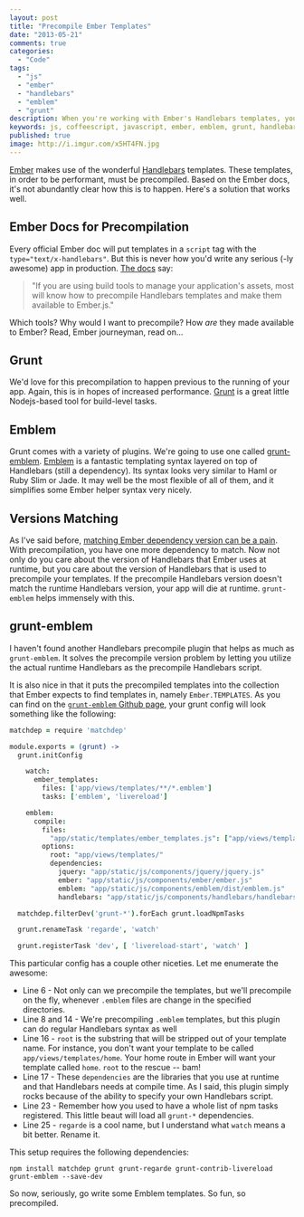 ```yaml
---
layout: post
title: "Precompile Ember Templates"
date: "2013-05-21"
comments: true
categories:
  - "Code"
tags:
  - "js"
  - "ember"
  - "handlebars"
  - "emblem"
  - "grunt"
description: When you're working with Ember's Handlebars templates, you're going to want to precompile them for performance reasons.
keywords: js, coffeescript, javascript, ember, emblem, grunt, handlebars, version
published: true
image: http://i.imgur.com/x5HT4FN.jpg
---
```


[Ember](http://emberjs.com) makes use of the wonderful [Handlebars](http://handlebarsjs.com) templates.  These templates, in order to be performant, must be precompiled.  Based on the Ember docs, it's not abundantly clear how this is to happen.  Here's a solution that works well.

<!--more-->

## Ember Docs for Precompilation

Every official Ember doc will put templates in a `script` tag with the `type="text/x-handlebars"`.  But this is never how you'd write any serious (-ly awesome) app in production.  [The docs](http://emberjs.com/guides/templates/handlebars-basics/) say:

> "If you are using build tools to manage your application's assets, most will know how to precompile Handlebars templates and make them available to Ember.js."

Which tools?  Why would I want to precompile?  How *are* they made available to Ember?  Read, Ember journeyman, read on...

## Grunt

We'd love for this precompilation to happen previous to the running of your app.  Again, this is in hopes of increased performance.  [Grunt](http://gruntjs.com) is a great little Nodejs-based tool for build-level tasks.

## Emblem

Grunt comes with a variety of plugins.  We're going to use one called [grunt-emblem](https://github.com/wordofchristian/grunt-emblem/).  [Emblem](http://emblemjs.com/) is a fantastic templating syntax layered on top of Handlebars (still a dependency).  Its syntax looks very similar to Haml or Ruby Slim or Jade.  It may well be the most flexible of all of them, and it simplifies some Ember helper syntax very nicely.

## Versions Matching

As I've said before, [matching Ember dependency version can be a pain](/post/match-ember-handlebars-version/).  With precompilation, you have one more dependency to match.  Now not only do you care about the version of Handlebars that Ember uses at runtime, but you care about the version of Handlebars that is used to precompile your templates.  If the precompile Handlebars version doesn't match the runtime Handlebars version, your app will die at runtime.  `grunt-emblem` helps immensely with this.

## grunt-emblem

I haven't found another Handlebars precompile plugin that helps as much as `grunt-emblem`.  It solves the precompile version problem by letting you utilize the actual runtime Handlebars as the precompile Handlebars script.

It is also nice in that it puts the precompiled templates into the collection that Ember expects to find templates in, namely `Ember.TEMPLATES`.  As you can find on the [`grunt-emblem` Github page](https://github.com/wordofchristian/grunt-emblem/), your grunt config will look something like the following:

```coffeescript
matchdep = require 'matchdep'

module.exports = (grunt) ->
  grunt.initConfig

    watch:
      ember_templates:
        files: ['app/views/templates/**/*.emblem']
        tasks: ['emblem', 'livereload']

    emblem:
      compile:
        files:
          "app/static/templates/ember_templates.js": ["app/views/templates/**/*.emblem"]
        options:
          root: "app/views/templates/"
          dependencies:
            jquery: "app/static/js/components/jquery/jquery.js"
            ember: "app/static/js/components/ember/ember.js"
            emblem: "app/static/js/components/emblem/dist/emblem.js"
            handlebars: "app/static/js/components/handlebars/handlebars.js"

  matchdep.filterDev('grunt-*').forEach grunt.loadNpmTasks

  grunt.renameTask 'regarde', 'watch'

  grunt.registerTask 'dev', [ 'livereload-start', 'watch' ]

```

This particular config has a couple other niceties.  Let me enumerate the awesome:

- Line 6 - Not only can we precompile the templates, but we'll precompile on the fly, whenever `.emblem` files are change in the specified directories.
- Line 8 and 14 - We're precompiling `.emblem` templates, but this plugin can do regular Handlebars syntax as well
- Line 16 - `root` is the substring that will be stripped out of your template name.  For instance, you don't want your template to be called `app/views/templates/home`.  Your home route in Ember will want your template called `home`.  `root` to the rescue -- bam!
- Line 17 - These `dependencies` are the libraries that you use at runtime and that Handlebars needs at compile time.  As I said, this plugin simply rocks because of the ability to specify your own Handlebars script.
- Line 23 - Remember how you used to have a whole list of npm tasks registered.  This little beaut will load all `grunt-*` dependencies.
- Line 25 - `regarde` is a cool name, but I understand what `watch` means a bit better. Rename it.

This setup requires the following dependencies:

```
npm install matchdep grunt grunt-regarde grunt-contrib-livereload grunt-emblem --save-dev
```

So now, seriously, go write some Emblem templates.  So fun, so precompiled.
